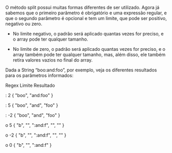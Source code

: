 O método split possui muitas formas diferentes de ser utilizado. Agora já sabemos que o primeiro parâmetro é obrigatório e uma expressão regular, e que o segundo parâmetro é opcional e tem um limite, que pode ser positivo, negativo ou zero.

  - No limite negativo, o padrão será aplicado quantas vezes for preciso, e o array pode ter qualquer tamanho.

  - No limite de zero, o padrão será aplicado quantas vezes for preciso, e o array também pode ter qualquer tamanho, mas, além disso, ele também retira valores vazios no final do array.


Dada a String “boo:and:foo”, por exemplo, veja os diferentes resultados para os parâmetros informados:

Regex	Limite	Resultado

:	2	{ "boo", "and:foo" }

:	5	{ "boo", "and", "foo" }

:	-2	{ "boo", "and", "foo" }

o	5	{ "b", "", ":and:f", "", "" }

o	-2	{ "b", "", ":and:f", "", "" }

o	0	{ "b", "", ":and:f" }